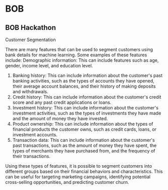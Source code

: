 # BOB
## BOB Hackathon

Customer Segmentation

There are many features that can be used to segment customers using bank details for machine learning. Some examples of these features include:
Demographic information: This can include features such as age, gender, income level, and education level.

1) Banking history: This can include information about the customer's past banking activities, such as the types of accounts they have opened, their average account balances, and their history of making deposits and withdrawals.
2) Credit history: This can include information about the customer's credit score and any past credit applications or loans.
3) Investment history: This can include information about the customer's investment activities, such as the types of investments they have made and the amount of money they have invested.
4) Product ownership: This can include information about the types of financial products the customer owns, such as credit cards, loans, or investment accounts.
5) Transaction data: This can include information about the customer's past transactions, such as the amount of money they have spent, the types of merchants they have purchased from, and the frequency of their transactions.

Using these types of features, it is possible to segment customers into different groups based on their financial behaviors and characteristics. This can be useful for targeting marketing campaigns, identifying potential cross-selling opportunities, and predicting customer churn.

